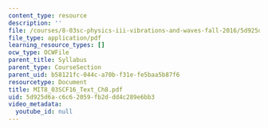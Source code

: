 ```yaml
---
content_type: resource
description: ''
file: /courses/8-03sc-physics-iii-vibrations-and-waves-fall-2016/5d925d6ac6c62059fb2ddd4c289e6bb3_MIT8_03SCF16_Text_Ch8.pdf
file_type: application/pdf
learning_resource_types: []
ocw_type: OCWFile
parent_title: Syllabus
parent_type: CourseSection
parent_uid: b58121fc-044c-a70b-f31e-fe5baa5b87f6
resourcetype: Document
title: MIT8_03SCF16_Text_Ch8.pdf
uid: 5d925d6a-c6c6-2059-fb2d-dd4c289e6bb3
video_metadata:
  youtube_id: null
---
```

